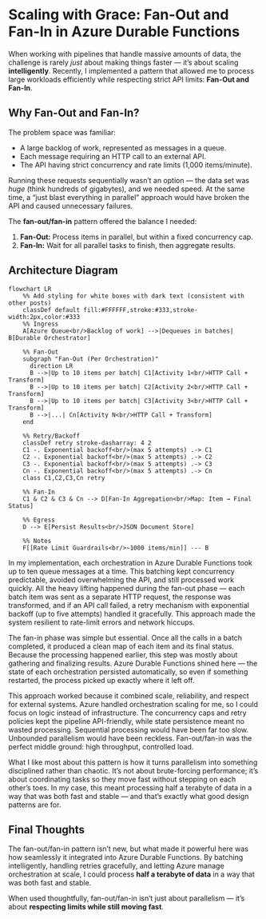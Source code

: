 # Scaling with Grace: Fan-Out and Fan-In in Azure Durable Functions

When working with pipelines that handle massive amounts of data, the challenge is rarely *just* about making things faster — it’s about scaling **intelligently**. Recently, I implemented a pattern that allowed me to process large workloads efficiently while respecting strict API limits: **Fan-Out and Fan-In**.

## Why Fan-Out and Fan-In?

The problem space was familiar:

- A large backlog of work, represented as messages in a queue.  
- Each message requiring an HTTP call to an external API.  
- The API having strict concurrency and rate limits (1,000 items/minute).  

Running these requests sequentially wasn’t an option — the data set was *huge* (think hundreds of gigabytes), and we needed speed. At the same time, a “just blast everything in parallel” approach would have broken the API and caused unnecessary failures.  

The **fan-out/fan-in** pattern offered the balance I needed:  

1. **Fan-Out:** Process items in parallel, but within a fixed concurrency cap.  
2. **Fan-In:** Wait for all parallel tasks to finish, then aggregate results.

## Architecture Diagram

```mermaid
flowchart LR
    %% Add styling for white boxes with dark text (consistent with other posts)
    classDef default fill:#FFFFFF,stroke:#333,stroke-width:2px,color:#333
    %% Ingress
    A[Azure Queue<br/>Backlog of work] -->|Dequeues in batches| B[Durable Orchestrator]

    %% Fan-Out
    subgraph "Fan-Out (Per Orchestration)"
      direction LR
      B -->|Up to 10 items per batch| C1[Activity 1<br/>HTTP Call + Transform]
      B -->|Up to 10 items per batch| C2[Activity 2<br/>HTTP Call + Transform]
      B -->|Up to 10 items per batch| C3[Activity 3<br/>HTTP Call + Transform]
      B -->|...| Cn[Activity N<br/>HTTP Call + Transform]
    end

    %% Retry/Backoff
    classDef retry stroke-dasharray: 4 2
    C1 -. Exponential backoff<br/>(max 5 attempts) .-> C1
    C2 -. Exponential backoff<br/>(max 5 attempts) .-> C2
    C3 -. Exponential backoff<br/>(max 5 attempts) .-> C3
    Cn -. Exponential backoff<br/>(max 5 attempts) .-> Cn
    class C1,C2,C3,Cn retry

    %% Fan-In
    C1 & C2 & C3 & Cn --> D[Fan-In Aggregation<br/>Map: Item → Final Status]

    %% Egress
    D --> E[Persist Results<br/>JSON Document Store]

    %% Notes
    F[[Rate Limit Guardrails<br/>~1000 items/min]] --- B
```

In my implementation, each orchestration in Azure Durable Functions took up to ten queue messages at a time. This batching kept concurrency predictable, avoided overwhelming the API, and still processed work quickly. All the heavy lifting happened during the fan-out phase — each batch item was sent as a separate HTTP request, the response was transformed, and if an API call failed, a retry mechanism with exponential backoff (up to five attempts) handled it gracefully. This approach made the system resilient to rate-limit errors and network hiccups.

The fan-in phase was simple but essential. Once all the calls in a batch completed, it produced a clean map of each item and its final status. Because the processing happened earlier, this step was mostly about gathering and finalizing results. Azure Durable Functions shined here — the state of each orchestration persisted automatically, so even if something restarted, the process picked up exactly where it left off.

This approach worked because it combined scale, reliability, and respect for external systems. Azure handled orchestration scaling for me, so I could focus on logic instead of infrastructure. The concurrency caps and retry policies kept the pipeline API-friendly, while state persistence meant no wasted processing. Sequential processing would have been far too slow. Unbounded parallelism would have been reckless. Fan-out/fan-in was the perfect middle ground: high throughput, controlled load.

What I like most about this pattern is how it turns parallelism into something disciplined rather than chaotic. It’s not about brute-forcing performance; it’s about coordinating tasks so they move fast without stepping on each other’s toes. In my case, this meant processing half a terabyte of data in a way that was both fast and stable — and that’s exactly what good design patterns are for.

## Final Thoughts

The fan-out/fan-in pattern isn’t new, but what made it powerful here was how seamlessly it integrated into Azure Durable Functions. By batching intelligently, handling retries gracefully, and letting Azure manage orchestration at scale, I could process **half a terabyte of data** in a way that was both fast and stable.

When used thoughtfully, fan-out/fan-in isn’t just about parallelism — it’s about **respecting limits while still moving fast**.
